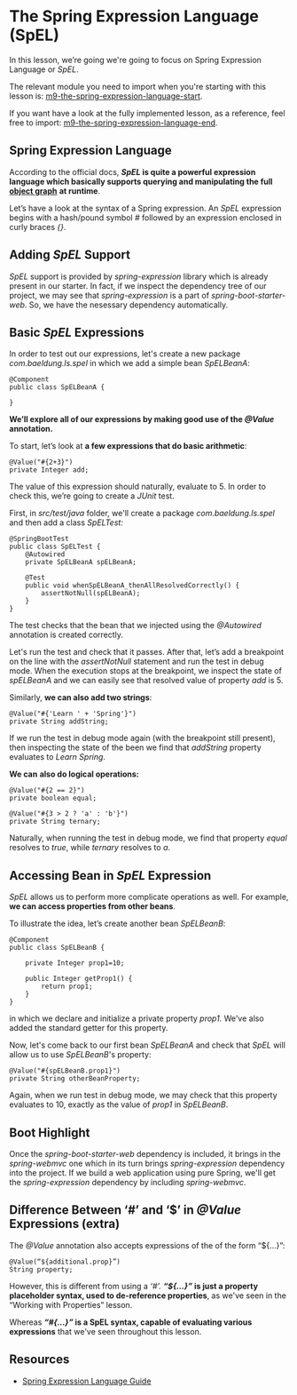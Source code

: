 # The Spring Expression Language (SpEL)

In this lesson, we’re going we're going to focus on Spring Expression Language or _SpEL_.

The relevant module you need to import when you're starting with this lesson is: [m9-the-spring-expression-language-start](https://github.com/eugenp/learn-spring/tree/module9/m9-the-spring-expression-language-start).

If you want have a look at the fully implemented lesson, as a reference, feel free to import: [m9-the-spring-expression-language-end](https://github.com/eugenp/learn-spring/tree/module9/m9-the-spring-expression-language-end).

## Spring Expression Language

According to the official docs, **_SpEL_ is quite a powerful expression language which basically supports querying and manipulating the full** [**object graph**](https://en.wikipedia.org/wiki/Object_graph) **at runtime**.

Let’s have a look at the syntax of a Spring expression. An _SpEL_ expression begins with a hash/pound symbol _#_ followed by an expression enclosed in curly braces _{}_.

## Adding _SpEL_ Support

_SpEL_ support is provided by _spring-expression_ library which is already present in our starter. In fact, if we inspect the dependency tree of our project, we may see that _spring-expression_ is a part of _spring-boot-starter-web_. So, we have the nesessary dependency automatically.

## Basic _SpEL_ Expressions

In order to test out our expressions, let's create a new package _com.baeldung.ls.spel_ in which we add a simple bean _SpELBeanA_:

```
@Component
public class SpELBeanA {

}
```

**We’ll explore all of our expressions by making good use of the _@Value_ annotation.**

To start, let’s look at **a few expressions that do basic arithmetic**:

```
@Value("#{2+3}")
private Integer add;
```

The value of this expression should naturally, evaluate to 5. In order to check this, we’re going to create a _JUnit_ test.

First, in _src/test/java_ folder, we'll create a package _com.baeldung.ls.spel_ and then add a class _SpELTest:_

```
@SpringBootTest
public class SpELTest {
    @Autowired
    private SpELBeanA spELBeanA;

    @Test
    public void whenSpELBeanA_thenAllResolvedCorrectly() {
        assertNotNull(spELBeanA);
    }
}
```

The test checks that the bean that we injected using the _@Autowired_ annotation is created correctly.

Let's run the test and check that it passes. After that, let’s add a breakpoint on the line with the _assertNotNull_ statement and run the test in debug mode. When the execution stops at the breakpoint, we inspect the state of _spELBeanA_ and we can easily see that resolved value of property _add_ is 5.

Similarly, **we can also add two strings**:

```
@Value("#{'Learn ' + 'Spring'}")
private String addString;
```

If we run the test in debug mode again (with the breakpoint still present), then inspecting the state of the been we find that _addString_ property evaluates to _Learn Spring_.

**We can** **also do logical operations:**

```
@Value("#{2 == 2}")
private boolean equal;

@Value("#{3 > 2 ? 'a' : 'b'}")
private String ternary;
```

Naturally, when running the test in debug mode, we find that property _equal_ resolves to _true_, while _ternary_ resolves to _a_.

## Accessing Bean in _SpEL_ Expression

_SpEL_ allows us to perform more complicate operations as well. For example, **we can access properties from other beans**.

To illustrate the idea, let’s create another bean _SpELBeanB_:

```
@Component
public class SpELBeanB {

    private Integer prop1=10;

    public Integer getProp1() {
        return prop1;
    }
}
```

in which we declare and initialize a private property _prop1._ We've also added the standard getter for this property.

Now, let's come back to our first bean _SpELBeanA_ and check that _SpEL_ will allow us to use _SpELBeanB_'s property:

```
@Value("#{spELBeanB.prop1}") 
private String otherBeanProperty;
```

Again, when we run test in debug mode, we may check that this property evaluates to 10, exactly as the value of _prop1_ in _SpELBeanB_.

## Boot Highlight

Once the _spring-boot-starter-web_ dependency is included, it brings in the _spring-webmvc_ one which in its turn brings _spring-expression_ dependency into the project. If we build a web application using pure Spring, we'll get the _spring-expression_ dependency by including _spring-webmvc_.

## Difference Between ‘#’ and ‘$’ in _@Value_ Expressions (extra)

The _@Value_ annotation also accepts expressions of the of the form “${...}”:

```
@Value(“${additional.prop}”)
String property;
```

However, this is different from using a _‘#’._ **_“${...}”_  is just a property placeholder syntax, used to de-reference properties**, as we've seen in the “Working with Properties” lesson.

Whereas **_“#{...}”_ is a SpEL syntax, capable of evaluating various expressions** that we've seen throughout this lesson.

## Resources
- [Spring Expression Language Guide](https://www.baeldung.com/spring-expression-language)
